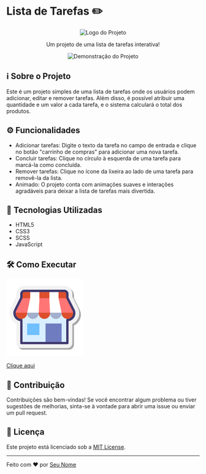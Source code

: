 # Lista de Tarefas ✏️

<div align="center">
  <img src="https://gustavofontenele1.github.io/Crie-sua-lista-de-compras/blob/main/assets/logo.png" alt="Logo do Projeto" width="200" height="200">
</div>

<p align="center">Um projeto de uma lista de tarefas interativa!</p>

<div align="center">
  <img src="https://github.com/seu-usuario/nome-do-repositorio/blob/main/assets/demo.gif" alt="Demonstração do Projeto">
</div>

## ℹ️ Sobre o Projeto

Este é um projeto simples de uma lista de tarefas onde os usuários podem adicionar, editar e remover tarefas. Além disso, é possível atribuir uma quantidade e um valor a cada tarefa, e o sistema calculará o total dos produtos.

## ⚙️ Funcionalidades

- Adicionar tarefas: Digite o texto da tarefa no campo de entrada e clique no botão "carrinho de compras" para adicionar uma nova tarefa.
- Concluir tarefas: Clique no círculo à esquerda de uma tarefa para marcá-la como concluída.
- Remover tarefas: Clique no ícone da lixeira ao lado de uma tarefa para removê-la da lista.
- Animado: O projeto conta com animações suaves e interações agradáveis para deixar a lista de tarefas mais divertida.

## 🚀 Tecnologias Utilizadas

- HTML5
- CSS3
- SCSS
- JavaScript

## 🛠️ Como Executar

<img src="assets/img/icons8-mercado.gif" alt="Link para o GitHub Pages" class="animated-link">
<a href="https://gustavofontenele1.github.io/Crie-sua-lista-de-compras/" target="_blank" rel="noopener noreferrer">
  <p>Clique aqui</p>
</a>

## 🤝 Contribuição

Contribuições são bem-vindas! Se você encontrar algum problema ou tiver sugestões de melhorias, sinta-se à vontade para abrir uma issue ou enviar um pull request.

## 📝 Licença

Este projeto está licenciado sob a [MIT License](LICENSE).

---

Feito com ❤️ por [Seu Nome](https://github.com/seu-usuario)
